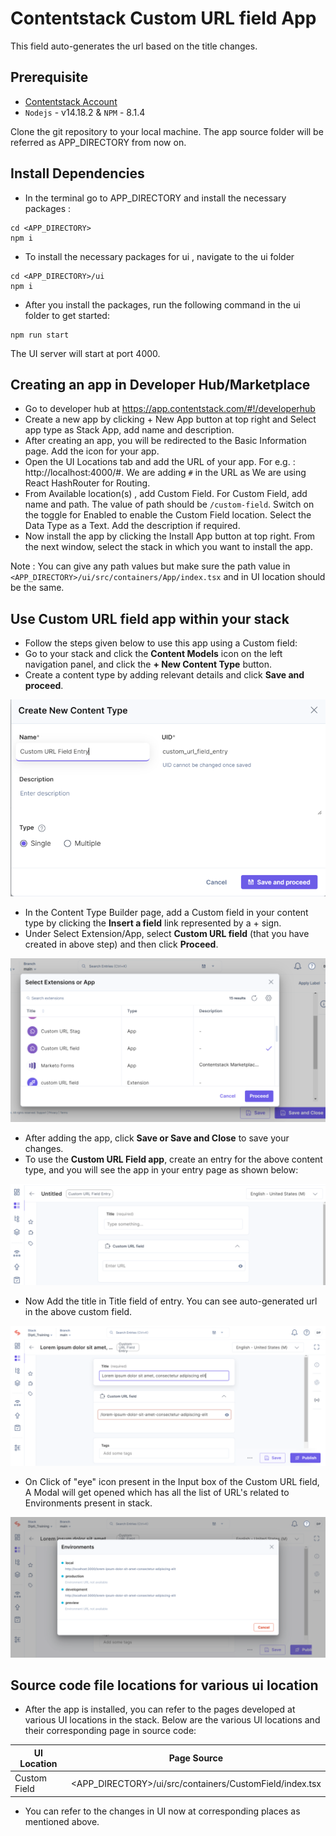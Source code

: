 # Contentstack Custom URL field App
This field auto-generates the url based on the title changes.

## Prerequisite

-   [Contentstack Account](https://app.contentstack.com/#!/login)
-   `Nodejs` - v14.18.2 & `NPM` - 8.1.4

Clone the git repository to your local machine. The app source folder will be referred as APP_DIRECTORY from now on.

## Install Dependencies

-   In the terminal go to APP_DIRECTORY and install the necessary packages :

```
cd <APP_DIRECTORY>
npm i
```

-   To install the necessary packages for ui , navigate to the ui folder

```
cd <APP_DIRECTORY>/ui
npm i
```

-   After you install the packages, run the following command in the ui folder to get started:

```
npm run start
```

The UI server will start at port 4000.


## Creating an app in Developer Hub/Marketplace
-  Go to developer hub at https://app.contentstack.com/#!/developerhub
-  Create a new app by clicking + New App button at top right and Select app type as Stack App, add name and description.
- After creating an app, you will be redirected to the Basic Information page. Add the icon for your app.
- Open the UI Locations tab and add the URL of your app. For e.g. : http://localhost:4000/#. 
  We are adding ` # ` in the URL as We are using React HashRouter for Routing.
- From Available location(s) , add Custom Field. For Custom Field, add name and path. The value of path should be ` /custom-field `.  Switch on the toggle for Enabled to enable the Custom Field location. Select the  Data Type as a Text. Add the description if required.
- Now install the app by clicking the Install App button at top right. From the next window, select the stack in which you want to install the app.


Note : You can give any path values but make sure the path value in `<APP_DIRECTORY>/ui/src/containers/App/index.tsx` and in UI location should be the same.

## Use Custom URL field app within your stack
- Follow the steps given below to use this app using a Custom field:
- Go to your stack and click the **Content Models** icon on the left navigation panel, and click the **+ New Content Type** button.
- Create a content type by adding relevant details and click **Save and proceed**.

<kbd>![](./ui/public/images/create-new-entry-for-app.png)</kbd>
- In the Content Type Builder page, add a Custom field in your content type by clicking the **Insert a field** link represented by a + sign.
- Under Select Extension/App, select **Custom URL field** (that you have created in above step) and then click **Proceed**. 

<kbd>![](./ui/public/images/select-custom-url-field.png)</kbd>
- After adding the app, click **Save or Save and Close** to save your changes.
- To use the **Custom URL Field app**, create an entry for the above content type, and you will see the app in your entry page as shown below: 

<kbd>![](./ui/public/images/custom-url-field-in-entryPage.png)</kbd>
- Now Add the title in Title field of entry. You can see auto-generated url in the above custom field.

<kbd>![](./ui/public/images/custom-url-field-UI.png)</kbd>
- On Click of "eye" icon present in the Input box of the Custom URL field, A Modal will get opened which has all the list of URL's related to Environments present in stack. 

<kbd>![](./ui/public/images/custom-url-field-modalView.png)</kbd>
 

## Source code file locations for various ui location

* After the app is installed, you can refer to the pages developed at various UI locations in the stack. Below are the various UI locations and their corresponding page in source code:

|UI Location      | Page Source                                                 |
|------------     |-------------                                                |
|Custom Field     |<APP_DIRECTORY>/ui/src/containers/CustomField/index.tsx      |

* You can refer to the changes in UI now at corresponding places as mentioned above.
